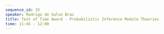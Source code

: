 ```yaml
---
sequence_id: 15
speaker: Rodrigo de Salvo Braz
title: Test of Time Award - Probabilistic Inference Modulo Theories
time: 11:45 - 12:00
---
```

